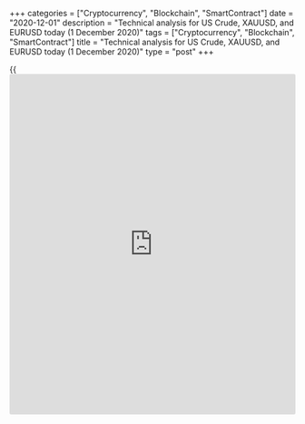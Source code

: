 +++
categories = ["Cryptocurrency", "Blockchain", "SmartContract"]
date = "2020-12-01"
description = "Technical analysis for US Crude, XAUUSD, and EURUSD today (1 December 2020)"
tags = ["Cryptocurrency", "Blockchain", "SmartContract"]
title = "Technical analysis for US Crude, XAUUSD, and EURUSD today (1 December 2020)"
type = "post"
+++

{{<iframe id="large-banner" src="https://www.bounty.group/#slide=11.0" width="100%" height="600" scrolling="no" style="border: 0px solid rgb(216, 221, 230); border-radius: 3px;">}}

2020-12-01

2020-12-01

Short-term forecast for oil, gold, and EURUSD for 01.12.2020Alex
Rodionov

I welcome my fellow traders! I have made a price forecast for US Crude,
XAUUSD, and EURUSD using a combination of margin zones methodology and
technical analysis. Based on the market analysis, I suggest entry
signals for day traders.

The EURUSD reached the primary target in the short-term uptrend.

The article covers the following subjects:

## Oil price forecast for today: USCrude analysis

The medium-term oil trend has slowed down. The price is a little higher
than Target Zone 2 [44.22 - 43.71]. There could start a correction.

I recommend entering new purchases according to the pattern in the
strong support zones: [43.00 - 42.80] and [41.32 – 40.85]. The target is
to break through the high of last week.

The short-term uptrend continues, but the price is being corrected down.
Yesterday, traders were testing the new Additional Zone [45.58 – 45.46].
They didn’t break out the zone. The downside target in the correction is
the trend key support [43.70 – 43.46].

After the price tests the trend key support, I will recommend entering
buy trades according to the pattern with the target at the high of last
week + Gold Zone [47.38 — 47.14].

### [USCrude ][1]trading ideas for today:

Hold down sell trades entered in the zone of [45.00 - 45.70].
TakeProfit: Intermediary Zone [43.70 - 43.46]. StopLoss: 45.70.

* * *

## Gold price forecast for today: XAUUSD analysis

The gold price is being corrected up after a strong drop and the
breakout of Target Zone 2 [1829.4 – 1820.1]. However, the downtrend
continues. It is relevant to sell at good prices.

Good sell prices will appear after the test of strong resistances:
[1861.0 - 1850.0] and [1890.8 – 1879.3]. I suggest considering these two
zones as a single resistance area. After the price enters this area, one
could enter sell trades according to the pattern.

The short-term trend is down. Yesterday, bears broke out Gold Zone
[1792.9 – 1787.2]. The next downside target is Target Zone 2 [1735.4 –
1723.9].

Today, I recommend considering strong resistances: Additional Zone
[1796.0 - 1793.0] and Intermediary Zone [1827.5 - 1821.8]. After the
price tests the zones, we shall enter sell trades according to the
pattern. A target to take some of the profits will be at yesterday’s
low.

If any of the margin zones are broken out upside, we shall look for
purchases in the correction with a target at the next margin zone of a
larger degree.

### [XAUUSD][2] trading ideas for today:

  1. Sell according to the pattern in Additional Zone [1796.0 - 1793.0]. TakeProfit: 1765.0, Target Zone 2 [1735.4 - 1723.9]. StopLoss: according to the pattern rules.

  2. Sell according to the pattern in Intermediary Zone [1827.5 - 1821.8]. TakeProfit: 1765.0, Target Zone 2 [1735.4 - 1723.9]. StopLoss: according to the pattern rules.

* * *

## Euro/Dollar forecast for today: EURUSD analysis

Yesterday, the euro closely approached the primary buy target - Target
Zone 2 [1.2032 – 1.2012].

After that, there has started a correction. The local downturn target is
the test of the support zone of [1.1920 – 1.1892]. If the price breaks
out this zone, it will reach the trend key support [1.1795 — 1.1774].

Let us analyze the short-term chart.

The short-term trend is up. Yesterday, traders reached the primary
target, Target Zone [1.2000 - 1.1977]. The price tested Target Zone but
didn’t break it out. There has started a correction down from the zone.

Following the corrective movement, the price has broken out Additional
Zone [1.1951 – 1.1946]. Therefore, the price could continue falling to
the trend key support [1.1899 — 1.1888].

For today, I suggest two trading scenarios:

  1. Sell in the correction from the zone of [1.1951 - 1.1946] ( if the price goes back under the resistance) and [1.1979 - 1.1974] (according to the pattern).
  2. Buy in the trend in Intermediary Zone [1.1899 - 1.1888] according to the pattern.

### [EURUSD][3] trading ideas for today:

  1. Sell according to the patterns in the resistance zones of [1.1951 - 1.1946], [1.1979 - 1.1974]. TakeProfit: Intermediary Zone [1.1899 - 1.1888]. StopLoss: according to the pattern rules.

  2. Buy according to the pattern in Intermediary Zone [1.1899 - 1.1888]. TakeProfit: 1.2002. StopLoss: according to the pattern rules.

* * *

P.S. Did you like my article? Share it in social networks: it will be
the best “thank you" :)

Ask me questions and comment below. I’ll be glad to answer your
questions and give necessary explanations.

 **Useful links:**

  * I recommend trying to trade with a reliable broker [here][4]. The system allows you to trade by yourself or copy successful traders from all across the globe.
  * Use my promo-code BLOG for getting deposit bonus 50% on LiteForex platform. Just enter this code in the appropriate field while [depositing][5] your trading account.
  * Telegram chat for traders: <t.me/liteforexengchat>. We are sharing the signals and trading experience
  * Telegram channel with high-quality analytics, Forex reviews, training articles, and other useful things for traders <t.me/liteforex>

## Price chart of EURUSD in real time mode

The content of this article reflects the author’s opinion and does not
necessarily reflect the official position of LiteForex. The material
published on this page is provided for informational purposes only and
should not be considered as the provision of investment advice for the
purposes of Directive 2004/39/EC.

Rate this article:

{{value}}

( {{count}} {{title}} )

   1. my.liteforex.com/trading?type=oil
   2. my.liteforex.com/trading/chart?symbol=XAUUSD
   3. my.liteforex.com/trading/chart?symbol=EURUSD
   4. my.liteforex.com/?category=analysts-opinions&slug=short-term-forecast-for-oil-gold-and-eurusd-for-01122020&openPopup=%2Fregistration%2Fpopup&utm_source=blog&utm_medium=article&utm_campaign=bonus
   5. my.liteforex.com/deposit/?category=analysts-opinions&slug=short-term-forecast-for-oil-gold-and-eurusd-for-01122020&promo_code=BLOG&utm_source=blog&utm_medium=article&utm_campaign=bonus